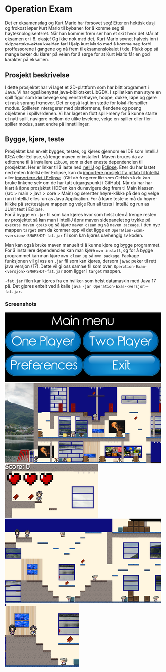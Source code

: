 # Operation Exam

Det er eksamensdag og Kurt Mario har forsovet seg! Etter en hektisk dusj og frokost løper Kurt Mario til bybanen for å komme seg til høyteknologisenteret. Når han kommer frem ser han et skilt hvor det står at eksamen er i 8. etasje! Og ikke nok med det, Kurt Mario sovnet halveis inn i skippertaks-økten kvelden før! Hjelp Kurt Mario med å komme seg forbi proffessorene i gangene og nå frem til eksamenslokalet i tide. Plukk opp så mange bøker du klarer på veien for å sørge for at Kurt Mario får en god karakter på eksamen.


## Prosjekt beskrivelse
I dette prosjektet har vi laget et 2D-plattform som har blitt programert i Java. Vi har også benyttet java-biblioteket LibGDX. I spillet kan man styre en spill figur som kan bevege seg venstre/høyre, hoppe, dukke, løpe og gjøre et rask sprang fremover. Det er også lagt inn støtte for lokal-flerspiller modus. Spilleren interagerer med plattformene, fiendene og poeng objektene i spillverdenen. Vi har laget en flott spill-meny for å kunne starte et nytt spill, navigere mellom de ulike levelene, velge en-spiller eller fler-spiller modus, samt endre på innstillinger.


## Bygge, kjøre, teste

Prosjektet kan enkelt bygges, testes, og kjøres gjennom en IDE som IntelliJ IDEA eller Eclipse, så lenge maven er installert.
Maven brukes da av editorene til å installere `LibGDX`, som er den eneste dependencien til prosjektet. Her er linker til å laste ned [InelliJ](https://www.jetbrains.com/idea/download/#section=linux) og [Eclipse](https://www.eclipse.org/downloads/).
Etter du har lastet ned enten IntelliJ eller Eclipse, kan du [importere prosjekt fra gitlab til IntelliJ](https://www.jetbrains.com/help/idea/set-up-a-git-repository.html#clone-repo) eller [importere det i Eclipse](https://www.theserverside.com/blog/Coffee-Talk-Java-News-Stories-and-Opinions/How-to-import-a-Maven-project-from-GitHub-into-Eclipse). (GitLab fungerer likt som GitHub så du kan bruke linkene selv om de har tatt utgangspunkt i GitHub). 
Når du har har klart å åpne prosjektet i IDE'en kan du navigere deg frem til Main klassen (src > main > java > core > Main) og derertter høyre-klikke på den og velge run i IntelliJ elles run as Java Application. 
For å kjøre testene må du høyre-klikke på src/test/java mappen og velge Run all tests i IntelliJ og run as JUnit test i Eclipse.  
For å bygge en `.jar` fil som kan kjøres hvor som helst uten å trenge resten av prosjektet så kan man i IntelliJ åpne maven sidepanelet og trykke på `execute maven goals` og så kjøre `maven clean` og så `maven package`. 
I den nye mappen `target` som da kommer opp vil det ligge en `Operation-Exam-<version>-SNAPSHOT-fat.jar` fil som kan kjøres uavhengig av koden.

Man kan også bruke maven manuelt til å kunne kjøre og bygge programmet. For å installere dependencies kan man kjøre
`mvn install`, og for å bygge programmet kan man kjøre `mvn clean` og så `mvn package`. Package funksjonen vil gi oss en `.jar` fil som kan kjøres, dersom `javac` peker til rett java versjon (17).
Dette vil gi oss samme fil som over, `Operation-Exam-<versjon>-SNAPSHOT-fat.jar` som ligger i `target` mappen.  

`-fat.jar` filen kan kjøres fra en hvilken som helst datamaskin med Java 17 på.
Det gjøres enkelt ved å kalle `java -jar Operation-Exam-<versjon>-fat.jar`.


### Screenshots
![Hovedmeny](./assets/screenshots/screenshot6.png)  
![1. Etasje](./assets/screenshots/screenshot1.png)  
![Spiller med poeng objekter og helse indikator](./assets/screenshots/screenshot2.png)  
![2. Etasje](./assets/screenshots/screenshot3.png)  
![Støtte for flerspiller](./assets/screenshots/screenshot5.png)  

